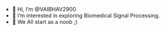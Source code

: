 - 👋 Hi, I’m @VAIBHAV2900
- 👀 I’m interested in exploring Biomedical Signal Processing.
- 🌱 We All start as a noob ;)

<!---
VAIBHAV2900/VAIBHAV2900 is a ✨ special ✨ repository because its `README.md` (this file) appears on your GitHub profile.
You can click the Preview link to take a look at your changes.
--->
